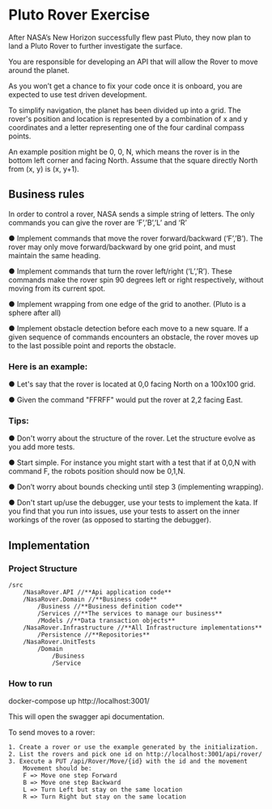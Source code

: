# Pluto Rover Exercise

After NASA’s New Horizon successfully flew past Pluto, they now plan to land a Pluto Rover
to further investigate the surface.

You are responsible for developing an API that will allow
the Rover to move around the planet.

As you won’t get a chance to fix your code once it is
onboard, you are expected to use test driven development.

To simplify navigation, the planet has been divided up into a grid. The rover's position and
location is represented by a combination of x and y coordinates and a letter representing
one of the four cardinal compass points.

An example position might be 0, 0, N, which
means the rover is in the bottom left corner and facing North. Assume that the square
directly North from (x, y) is (x, y+1).

## Business rules

In order to control a rover, NASA sends a simple string of letters. The only commands you
can give the rover are ‘F’,’B’,’L’ and ‘R’

● Implement commands that move the rover forward/backward (‘F’,’B’). The rover
may only move forward/backward by one grid point, and must maintain the same
heading.

● Implement commands that turn the rover left/right (‘L’,’R’). These commands make
the rover spin 90 degrees left or right respectively, without moving from its current
spot.

● Implement wrapping from one edge of the grid to another. (Pluto is a sphere after
all)

● Implement obstacle detection before each move to a new square. If a given
sequence of commands encounters an obstacle, the rover moves up to the last
possible point and reports the obstacle.

### Here is an example:

● Let's say that the rover is located at 0,0 facing North on a 100x100 grid.

● Given the command "FFRFF" would put the rover at 2,2 facing East.

### Tips:

● Don't worry about the structure of the rover. Let the structure evolve as you add
more tests.

● Start simple. For instance you might start with a test that if at 0,0,N with command
F, the robots position should now be 0,1,N.

● Don’t worry about bounds checking until step 3 (implementing wrapping).

● Don't start up/use the debugger, use your tests to implement the kata. If you find
that you run into issues, use your tests to assert on the inner workings of the rover
(as opposed to starting the debugger).


## Implementation

### Project Structure

    /src
        /NasaRover.API //**Api application code**
        /NasaRover.Domain //**Business code**
            /Business //**Business definition code**
            /Services //**The services to manage our business**
            /Models //**Data transaction objects**
        /NasaRover.Infrastructure //**All Infrastructure implementations**
            /Persistence //**Repositories**
        /NasaRover.UnitTests
            /Domain
                /Business
                /Service

### How to run

docker-compose up
http://localhost:3001/

This will open the swagger api documentation.

To send moves to a rover:

    1. Create a rover or use the example generated by the initialization.
    2. List the rovers and pick one id on http://localhost:3001/api/rover/
    3. Execute a PUT /api/Rover/Move/{id} with the id and the movement
        Movement should be:
        F => Move one step Forward
        B => Move one step Backward
        L => Turn Left but stay on the same location
        R => Turn Right but stay on the same location